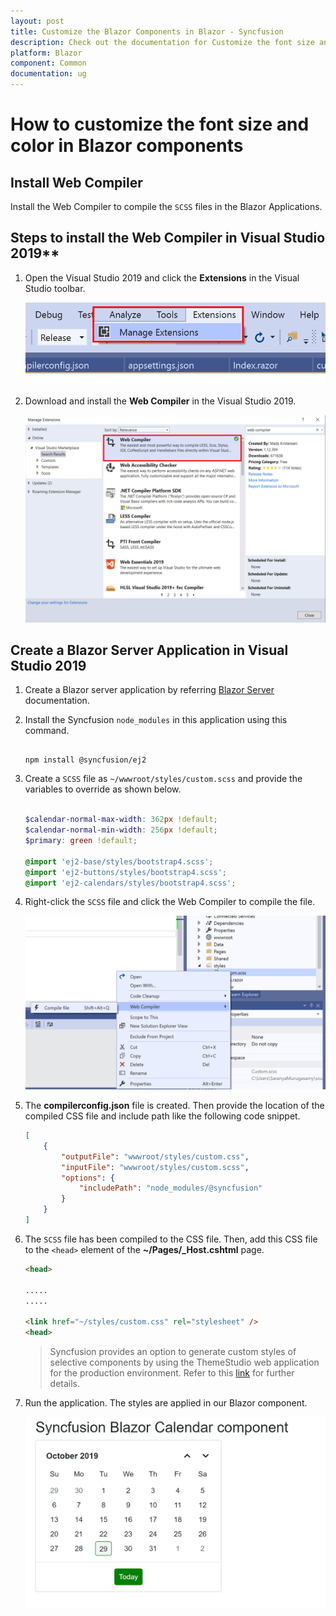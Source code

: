 ```yaml
---
layout: post
title: Customize the Blazor Components in Blazor - Syncfusion
description: Check out the documentation for Customize the font size and color in Syncfusion Blazor Components in Blazor
platform: Blazor
component: Common
documentation: ug
---
```


# How to customize the font size and color in Blazor components

## Install Web Compiler

Install the Web Compiler to compile the `SCSS` files in the Blazor Applications.

## Steps to install the Web Compiler in Visual Studio 2019**

1. Open the Visual Studio 2019 and click the **Extensions** in the Visual Studio toolbar.

    ![Extension](../images/extensions.png)

2. Download and install the **Web Compiler** in the Visual Studio 2019.

    ![WebCompiler](../images/webcompiler.png)

## Create a Blazor Server Application in Visual Studio 2019

1. Create a Blazor server application by referring [Blazor Server](../../getting-started/blazor-server-side-visual-studio/) documentation.

2. Install the Syncfusion `node_modules` in this application using this command.

    ```

    npm install @syncfusion/ej2

    ```

3. Create a `SCSS` file as `~/wwwroot/styles/custom.scss` and provide the variables to override as shown below.

    ``` scss

    $calendar-normal-max-width: 362px !default;
    $calendar-normal-min-width: 256px !default;
    $primary: green !default;

    @import 'ej2-base/styles/bootstrap4.scss';
    @import 'ej2-buttons/styles/bootstrap4.scss';
    @import 'ej2-calendars/styles/bootstrap4.scss';

    ```

4. Right-click the `SCSS` file and click the Web Compiler to compile the file.

    ![compile](../images/compile.png)

5. The **compilerconfig.json** file is created. Then provide the location of the compiled CSS file and include path like the following code snippet.

    ```json
    [
        {
            "outputFile": "wwwroot/styles/custom.css",
            "inputFile": "wwwroot/styles/custom.scss",
            "options": {
                "includePath": "node_modules/@syncfusion"
            }
        }
    ]
    ```

6. The `SCSS` file has been compiled to the CSS file. Then, add this CSS file to the `<head>` element of the **~/Pages/_Host.cshtml** page.

    ```html
    <head>

    .....
    .....

    <link href="~/styles/custom.css" rel="stylesheet" />
    <head>

    ```

    > Syncfusion provides an option to generate custom styles of selective components by using the ThemeStudio web application for the production environment. Refer to this [link](http://ej2.syncfusion.com/themestudio/) for further details.

7. Run the application. The styles are applied in our Blazor component.

    ![sample](../images/sample.png)
